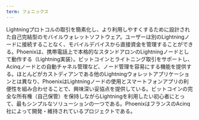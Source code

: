```yaml
---
term: フェニックス
---
```

Lightningプロトコルの取引を簡素化し、より利用しやすくするために設計された自己完結型のモバイルウォレットソフトウェア。ユーザーは別のLightningノードに接続することなく、モバイルデバイスから直接資金を管理することができる。Phoenixは、携帯電話上で本格的なスタンドアロンのLightningノードとして動作する（Lightning実装）。ビットコインとライトニング取引をサポートし、Acinqノードとの自動チャネル管理など、ノード管理を容易にする機能を提供する。ほとんどがカストディアンである他のLightningウォレットアプリケーションとは異なり、PhoenixはLightningノードの使用とスマートフォンアプリの利便性を組み合わせることで、興味深い妥協点を提供している。ビットコインの完全な所有権（自己保管）を保持しながらLightningを利用したい初心者にとって、最もシンプルなソリューションの一つである。PhoenixはフランスのAcinq社によって開発・維持されているプロジェクトである。